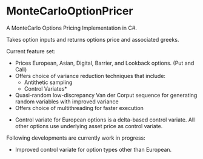 # MonteCarloOptionPricer
A MonteCarlo Options Pricing Implementation in C#.

Takes option inputs and returns options price and associated greeks. 

Current feature set:
- Prices European, Asian, Digital, Barrier, and Lookback options. (Put and Call)
- Offers choice of variance reduction techniques that include:
    - Antithetic sampling
    - Control Variates*
- Quasi-random low-discrepancy Van der Corput sequence for generating random variables with improved variance
- Offers choice of multithreading for faster execution

* Control variate for European options is a delta-based control variate. All other options use underlying asset price as control variate.

Following developments are currently work in progress:
- Improved control variate for option types other than European.
 
